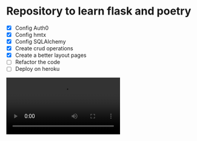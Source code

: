 # Repository to learn flask and poetry

- [x] Config Auth0
- [x] Config hmtx
- [x] Config SQLAlchemy
- [X] Create crud operations
- [X] Create a better layout pages
- [ ] Refactor the code
- [ ] Deploy on heroku

<div>
   <video autoplay>
      <source src="./videos/demonstration.webm" type="">
   </video>
</div>
